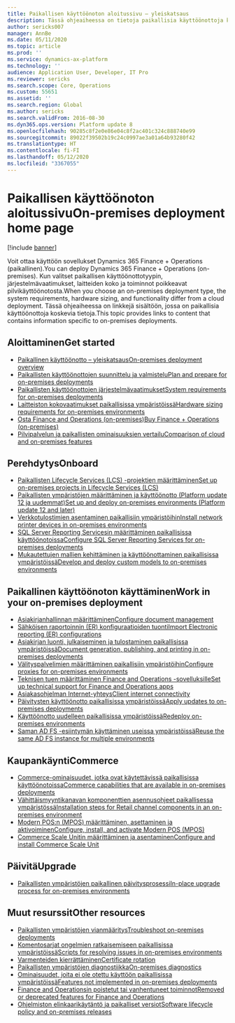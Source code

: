 ```yaml
---
title: Paikallisen käyttöönoton aloitussivu – yleiskatsaus
description: Tässä ohjeaiheessa on tietoja paikallisia käyttöönottoja koskevasta sisällöstä sekä linkkejä tähän sisältöön.
author: sericks007
manager: AnnBe
ms.date: 05/11/2020
ms.topic: article
ms.prod: ''
ms.service: dynamics-ax-platform
ms.technology: ''
audience: Application User, Developer, IT Pro
ms.reviewer: sericks
ms.search.scope: Core, Operations
ms.custom: 55651
ms.assetid: ''
ms.search.region: Global
ms.author: sericks
ms.search.validFrom: 2016-08-30
ms.dyn365.ops.version: Platform update 8
ms.openlocfilehash: 90285c8f2e0e86e04c8f2ac401c324c888740e99
ms.sourcegitcommit: 89022f39502b19c24c0997ae3a01a64b93280f42
ms.translationtype: HT
ms.contentlocale: fi-FI
ms.lasthandoff: 05/12/2020
ms.locfileid: "3367055"
---
```

# <a name="on-premises-deployment-home-page"></a><span data-ttu-id="da8cc-103">Paikallisen käyttöönoton aloitussivu</span><span class="sxs-lookup"><span data-stu-id="da8cc-103">On-premises deployment home page</span></span>

[!include [banner](../includes/banner.md)]

<span data-ttu-id="da8cc-104">Voit ottaa käyttöön sovellukset Dynamics 365 Finance + Operations (paikallinen).</span><span class="sxs-lookup"><span data-stu-id="da8cc-104">You can deploy Dynamics 365 Finance + Operations (on-premises).</span></span> <span data-ttu-id="da8cc-105">Kun valitset paikallisen käyttöönottotyypin, järjestelmävaatimukset, laitteiden koko ja toiminnot poikkeavat pilvikäyttöönotosta.</span><span class="sxs-lookup"><span data-stu-id="da8cc-105">When you choose an on-premises deployment type, the system requirements, hardware sizing, and functionality differ from a cloud deployment.</span></span> <span data-ttu-id="da8cc-106">Tässä ohjeaiheessa on linkkejä sisältöön, jossa on paikallisia käyttöönottoja koskevia tietoja.</span><span class="sxs-lookup"><span data-stu-id="da8cc-106">This topic provides links to content that contains information specific to on-premises deployments.</span></span>

## <a name="get-started"></a><span data-ttu-id="da8cc-107">Aloittaminen</span><span class="sxs-lookup"><span data-stu-id="da8cc-107">Get started</span></span>
- [<span data-ttu-id="da8cc-108">Paikallinen käyttöönotto – yleiskatsaus</span><span class="sxs-lookup"><span data-stu-id="da8cc-108">On-premises deployment overview</span></span>](on-premises-overview.md)
- [<span data-ttu-id="da8cc-109">Paikallisten käyttöönottojen suunnittelu ja valmistelu</span><span class="sxs-lookup"><span data-stu-id="da8cc-109">Plan and prepare for on-premises deployments</span></span>](plan-onprem-deployment.md)
- [<span data-ttu-id="da8cc-110">Paikallisten käyttöönottojen järjestelmävaatimukset</span><span class="sxs-lookup"><span data-stu-id="da8cc-110">System requirements for on-premises deployments</span></span>](../../fin-ops/get-started/system-requirements-on-prem.md)
- [<span data-ttu-id="da8cc-111">Laitteiston kokovaatimukset paikallisissa ympäristöissä</span><span class="sxs-lookup"><span data-stu-id="da8cc-111">Hardware sizing requirements for on-premises environments</span></span>](../../fin-ops/get-started/hardware-sizing-on-premises-environments.md)
- [<span data-ttu-id="da8cc-112">Osta Finance and Operations (on-premises)</span><span class="sxs-lookup"><span data-stu-id="da8cc-112">Buy Finance + Operations (on-premises)</span></span>](../../fin-ops/get-started/purchase-on-premises.md)
- [<span data-ttu-id="da8cc-113">Pilvipalvelun ja paikallisten ominaisuuksien vertailu</span><span class="sxs-lookup"><span data-stu-id="da8cc-113">Comparison of cloud and on-premises features</span></span>](../../fin-ops/get-started/cloud-prem-comparison.md)

## <a name="onboard"></a><span data-ttu-id="da8cc-114">Perehdytys</span><span class="sxs-lookup"><span data-stu-id="da8cc-114">Onboard</span></span>
- [<span data-ttu-id="da8cc-115">Paikallisten Lifecycle Services (LCS) -projektien määrittäminen</span><span class="sxs-lookup"><span data-stu-id="da8cc-115">Set up on-premises projects in Lifecycle Services (LCS)</span></span>](../lifecycle-services/lbd-create-lcs-on-prem-project.md)
- [<span data-ttu-id="da8cc-116">Paikallisten ympäristöjen määrittäminen ja käyttöönotto (Platform update 12 ja uudemmat)</span><span class="sxs-lookup"><span data-stu-id="da8cc-116">Set up and deploy on-premises environments (Platform update 12 and later)</span></span>](setup-deploy-on-premises-pu12.md)
- [<span data-ttu-id="da8cc-117">Verkkotulostimien asentaminen paikallisiin ympäristöihin</span><span class="sxs-lookup"><span data-stu-id="da8cc-117">Install network printer devices in on-premises environments</span></span>](../analytics/install-network-printer-onprem.md)
- [<span data-ttu-id="da8cc-118">SQL Server Reporting Servicesin määrittäminen paikallisissa käyttöönotoissa</span><span class="sxs-lookup"><span data-stu-id="da8cc-118">Configure SQL Server Reporting Services for on-premises deployments</span></span>](../analytics/configure-ssrs-on-premises.md)
- [<span data-ttu-id="da8cc-119">Mukautettujen mallien kehittäminen ja käyttöönottaminen paikallisissa ympäristöissä</span><span class="sxs-lookup"><span data-stu-id="da8cc-119">Develop and deploy custom models to on-premises environments</span></span>](develop-deploy-custom-models-on-premises.md)

## <a name="work-in-your-on-premises-deployment"></a><span data-ttu-id="da8cc-120">Paikallinen käyttöönoton käyttäminen</span><span class="sxs-lookup"><span data-stu-id="da8cc-120">Work in your on-premises deployment</span></span>
- [<span data-ttu-id="da8cc-121">Asiakirjanhallinnan määrittäminen</span><span class="sxs-lookup"><span data-stu-id="da8cc-121">Configure document management</span></span>](../../fin-ops/organization-administration/configure-document-management.md)
- [<span data-ttu-id="da8cc-122">Sähköisen raportoinnin (ER) konfiguraatioiden tuonti</span><span class="sxs-lookup"><span data-stu-id="da8cc-122">Import Electronic reporting (ER) configurations</span></span>](../analytics/electronic-reporting-import-ger-configurations.md)
- [<span data-ttu-id="da8cc-123">Asiakirjan luonti, julkaiseminen ja tulostaminen paikallisissa ympäristöissä</span><span class="sxs-lookup"><span data-stu-id="da8cc-123">Document generation, publishing, and printing in on-premises deployments</span></span>](../analytics/printing-capabilities-on-premises.md)
- [<span data-ttu-id="da8cc-124">Välityspalvelimien määrittäminen paikallisiin ympäristöihin</span><span class="sxs-lookup"><span data-stu-id="da8cc-124">Configure proxies for on-premises environments</span></span>](onprem-reverseproxy.md)
- [<span data-ttu-id="da8cc-125">Teknisen tuen määrittäminen Finance and Operations -sovelluksille</span><span class="sxs-lookup"><span data-stu-id="da8cc-125">Set up technical support for Finance and Operations apps</span></span>](../lifecycle-services/support-experience.md)
- [<span data-ttu-id="da8cc-126">Asiakasohjelman Internet-yhteys</span><span class="sxs-lookup"><span data-stu-id="da8cc-126">Client internet connectivity</span></span>](../user-interface/client-disconnected.md)
- [<span data-ttu-id="da8cc-127">Päivitysten käyttöönotto paikallisissa ympäristöissä</span><span class="sxs-lookup"><span data-stu-id="da8cc-127">Apply updates to on-premises deployments</span></span>](apply-updates-on-premises.md)
- [<span data-ttu-id="da8cc-128">Käyttöönotto uudelleen paikallisissa ympäristöissä</span><span class="sxs-lookup"><span data-stu-id="da8cc-128">Redeploy on-premises environments</span></span>](redeploy-on-prem.md)
- [<span data-ttu-id="da8cc-129">Saman AD FS -esiintymän käyttäminen useissa ympäristöissä</span><span class="sxs-lookup"><span data-stu-id="da8cc-129">Reuse the same AD FS instance for multiple environments</span></span>](onprem-reuseadfs.md)

## <a name="commerce"></a><span data-ttu-id="da8cc-130">Kaupankäynti</span><span class="sxs-lookup"><span data-stu-id="da8cc-130">Commerce</span></span>
- [<span data-ttu-id="da8cc-131">Commerce-ominaisuudet, jotka ovat käytettävissä paikallisissa käyttöönotoissa</span><span class="sxs-lookup"><span data-stu-id="da8cc-131">Commerce capabilities that are available in on-premises deployments</span></span>](../../../retail/retail-onprem.md)
- [<span data-ttu-id="da8cc-132">Vähittäismyyntikanavan komponenttien asennusohjeet paikallisessa ympäristössä</span><span class="sxs-lookup"><span data-stu-id="da8cc-132">Installation steps for Retail channel components in an on-premises environment</span></span>](deploy-retail-onprem.md)
- [<span data-ttu-id="da8cc-133">Modern POS:n (MPOS) määrittäminen, asettaminen ja aktivoiminen</span><span class="sxs-lookup"><span data-stu-id="da8cc-133">Configure, install, and activate Modern POS (MPOS)</span></span>](../../../retail/retail-modern-pos-device-activation.md)
- [<span data-ttu-id="da8cc-134">Commerce Scale Unitin määrittäminen ja asentaminen</span><span class="sxs-lookup"><span data-stu-id="da8cc-134">Configure and install Commerce Scale Unit</span></span>](../../../retail/dev-itpro/retail-store-scale-unit-configuration-installation.md)

## <a name="upgrade"></a><span data-ttu-id="da8cc-135">Päivitä</span><span class="sxs-lookup"><span data-stu-id="da8cc-135">Upgrade</span></span>
- [<span data-ttu-id="da8cc-136">Paikallisten ympäristöjen paikallinen päivitysprosessi</span><span class="sxs-lookup"><span data-stu-id="da8cc-136">In-place upgrade process for on-premises environments</span></span>](../migration-upgrade/on-prem-upgrade.md)

## <a name="other-resources"></a><span data-ttu-id="da8cc-137">Muut resurssit</span><span class="sxs-lookup"><span data-stu-id="da8cc-137">Other resources</span></span>
- [<span data-ttu-id="da8cc-138">Paikallisten ympäristöjen vianmääritys</span><span class="sxs-lookup"><span data-stu-id="da8cc-138">Troubleshoot on-premises deployments</span></span>](troubleshoot-on-prem.md)
- [<span data-ttu-id="da8cc-139">Komentosarjat ongelmien ratkaisemiseen paikallisissa ympäristöissä</span><span class="sxs-lookup"><span data-stu-id="da8cc-139">Scripts for resolving issues in on-premises environments</span></span>](onprem-tsg-implementations.md)
- [<span data-ttu-id="da8cc-140">Varmenteiden kierrättäminen</span><span class="sxs-lookup"><span data-stu-id="da8cc-140">Certificate rotation</span></span>](certificate-rotation-on-prem.md)
- [<span data-ttu-id="da8cc-141">Paikallisten ympäristöjen diagnostiikka</span><span class="sxs-lookup"><span data-stu-id="da8cc-141">On-premises diagnostics</span></span>](on-premises-diagnostics.md)
- [<span data-ttu-id="da8cc-142">Ominaisuudet, joita ei ole otettu käyttöön paikallisissa ympäristöissä</span><span class="sxs-lookup"><span data-stu-id="da8cc-142">Features not implemented in on-premises deployments</span></span>](../../fin-ops/get-started/features-not-implemented-on-prem.md)
- [<span data-ttu-id="da8cc-143">Finance and Operationsin poistetut tai vanhentuneet toiminnot</span><span class="sxs-lookup"><span data-stu-id="da8cc-143">Removed or deprecated features for Finance and Operations</span></span>](../migration-upgrade/deprecated-features.md)
- [<span data-ttu-id="da8cc-144">Ohjelmiston elinkaarikäytäntö ja paikalliset versiot</span><span class="sxs-lookup"><span data-stu-id="da8cc-144">Software lifecycle policy and on-premises releases</span></span>](../migration-upgrade/on-prem-version-update-policy.md)
 
